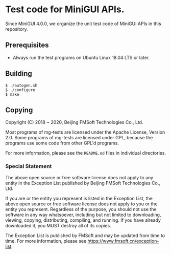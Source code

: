 # Test code for MiniGUI APIs.

Since MiniGUI 4.0.0, we organize the unit test code of MiniGUI APIs
in this repository.

## Prerequisites

* Always run the test programs on Ubuntu Linux 18.04 LTS or later.

## Building

    $ ./autogen.sh
    $ ./configure
    $ make

## Copying

Copyright (C) 2018 \~ 2020, Beijing FMSoft Technologies Co., Ltd.

Most programs of mg-tests are licensed under the Apache License,
Version 2.0. Some programs of mg-tests are licensed under GPL,
because the programs use some code from other GPL'd programs.

For more information, please see the `README.md` files in individual
directories.

### Special Statement

The above open source or free software license does
not apply to any entity in the Exception List published by
Beijing FMSoft Technologies Co., Ltd.

If you are or the entity you represent is listed in the Exception List,
the above open source or free software license does not apply to you
or the entity you represent. Regardless of the purpose, you should not
use the software in any way whatsoever, including but not limited to
downloading, viewing, copying, distributing, compiling, and running.
If you have already downloaded it, you MUST destroy all of its copies.

The Exception List is published by FMSoft and may be updated
from time to time. For more information, please see
<https://www.fmsoft.cn/exception-list>.

